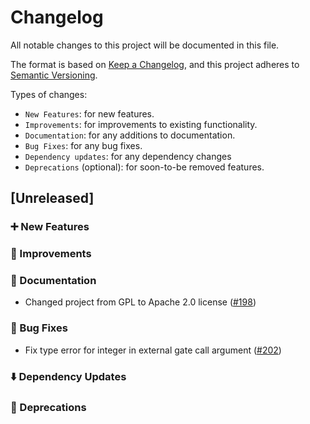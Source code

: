 # Changelog

All notable changes to this project will be documented in this file.

The format is based on [Keep a Changelog](https://keepachangelog.com/en/1.1.0/), and this project adheres to [Semantic Versioning](https://semver.org/spec/v2.0.0.html).

Types of changes:
- `New Features`: for new features.
- `Improvements`: for improvements to existing functionality.
- `Documentation`: for any additions to documentation.
- `Bug Fixes`: for any bug fixes.
- `Dependency updates`: for any dependency changes
- `Deprecations` (optional): for soon-to-be removed features.

## [Unreleased]

### ➕  New Features 

### 🌟  Improvements

### 📜  Documentation
- Changed project from GPL to Apache 2.0 license ([#198](https://github.com/qBraid/qbraid-qir/pull/198))

### 🐛  Bug Fixes
- Fix type error for integer in external gate call argument ([#202](https://github.com/qBraid/qbraid-qir/pull/202))

### ⬇️  Dependency Updates 

### 👋  Deprecations
